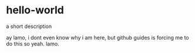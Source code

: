 # hello-world
a short description

ay lamo, i dont even know why i am here, but github guides is forcing me to do this so yeah. lamo.
